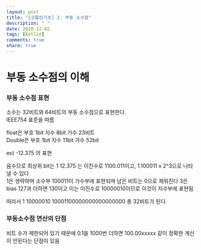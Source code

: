 ```yaml
---
layout: post
title: "[코틀린기초] 2. 부동 소수점"
description: " "
date: 2020-12-02
tags: [Kotlin]
comments: true
share: true
---
```


# 부동 소수점의 이해
  
### 부동 소수점 표현  

소수는 32비트와 64비트의 부동 소수점으로 표현한다.  
IEEE754 표준을 따름

float은 부호 1bit 지수 8bit 가수 23비트  
Double은 부호 1bit 지수 11bit 가수 52bit  

ex) -12.375 의 표현  
  
음수므로 최상위 bit는 1
12.375 는 이진수로 1100.011이고, 1.100011 x 2^3으로 나타낼 수 있다  
1은 생략하며 소수부 100011이 가수부에 표현되며 남은 비트는 0으로 채워진다 
3은 bias 127과 더하면 130이고 이는 이진수로 10000010이므로 이것이 지수부에 표현됨  

따라서 1 10000010 10001100000000000000000 총 32비트가 된다.  
  
### 부동소수점 연산의 단점  
  
비트 수가 제한되어 있기 때문에 0.1을 1000번 더하면 100.00xxxxx 같이 정확한 계산이 안된다는 단점이 있음  
